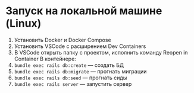 # Запуск на локальной машине (Linux)
1. Установить Docker и Docker Compose
2. Установить VSCode с расширением Dev Containers
3. В VSCode открыть папку с проектом, исполнить команду Reopen in Container
В контейнере:
4. `bundle exec rails db:create` — создать БД
5. `bundle exec rails db:migrate` — прогнать миграции
6. `bundle exec rails db:seed` — прогнать сиды
7. `bundle exec rails server` — запустить сервер
